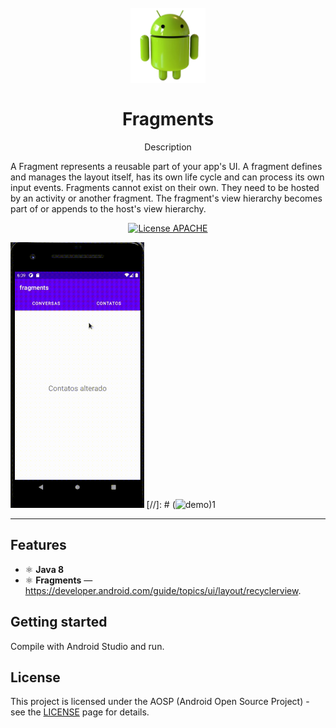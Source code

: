 <h1 align="center">
<br>
  <img src="imagens/android_logo_PNG27.png" alt="Android Logo" width="120">
<br>
<br>
Fragments
</h1>

<p align="center">Description</p>

A Fragment represents a reusable part of your app's UI. A fragment defines and manages the layout itself, has its own life cycle and can process its own input events. Fragments cannot exist on their own. They need to be hosted by an activity or another fragment. The fragment's view hierarchy becomes part of or appends to the host's view hierarchy.

<p align="center">
  <a href="http://www.apache.org/licenses/LICENSE-2.0">
    <img  src="http://www.apache.org/img/ASF20thAnniversary.jpg" alt="License APACHE" height="25">
  </a>
</p>

[//]: # (Add your gifs/images here:)
<div>
  <img src="imagens/fragments.gif" alt="screen" height="425">
  [//]: # (<img src="IMAGE_2_URL" alt="demo" height="425">)1
</div>

<hr />


## Features
[//]: # (Add the features of your project here:)


- ⚛️ **Java 8**
- ⚛️ **Fragments** — https://developer.android.com/guide/topics/ui/layout/recyclerview.

## Getting started

Compile with Android Studio and run.


## License

This project is licensed under the AOSP (Android Open Source Project) - see the [LICENSE](http://www.apache.org/licenses/LICENSE-2.0) page for details.
